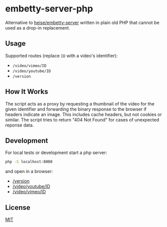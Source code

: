 # embetty-server-php

Alternative to [heise/embetty-server](https://github.com/heiseonline/embetty-server) written in plain old PHP that cannot be used as a drop-in replacement.

## Usage

Supported routes (replace `ID` with a video's identifier):

- ``/video/vimeo/ID``
- ``/video/youtube/ID``
- ``/version``

## How It Works

The script acts as a proxy by requesting a thumbnail of the video for the given identifier and forwarding the binary response to the browser if headers indicate an image. This includes cache headers, but not cookies or similar. The script tries to return "404 Not Found" for cases of unexpected reponse data.

## Development

For local tests or development start a php server:

```bash
php -S localhost:8000
```

and open in a browser:

- [/version](http://localhost:8000/version)
- [/video/youtube/ID](http://localhost:8000/video/youtube/Jw4KDz0kbJY)
- [/video/vimeo/ID](http://localhost:8000/video/vimeo/9558160)

## License

[MIT](LICENSE)
